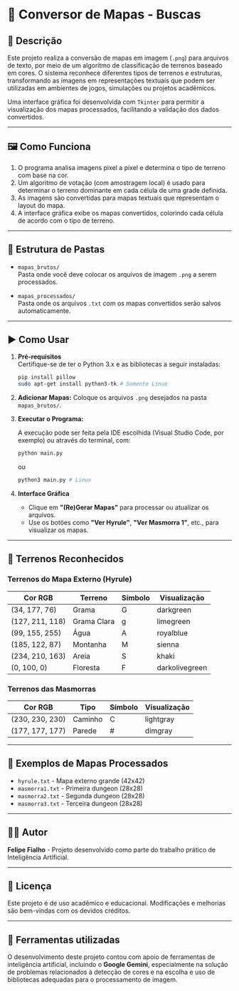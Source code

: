 # 🧠 Conversor de Mapas - Buscas

## 📌 Descrição

Este projeto realiza a conversão de mapas em imagem (`.png`) para arquivos de texto, por meio de um algoritmo de classificação de terrenos baseado em cores. O sistema reconhece diferentes tipos de terrenos e estruturas, transformando as imagens em representações textuais que podem ser utilizadas em ambientes de jogos, simulações ou projetos acadêmicos.

Uma interface gráfica foi desenvolvida com `Tkinter` para permitir a visualização dos mapas processados, facilitando a validação dos dados convertidos.

---

## 🖼️ Como Funciona

1. O programa analisa imagens pixel a pixel e determina o tipo de terreno com base na cor.
2. Um algoritmo de votação (com amostragem local) é usado para determinar o terreno dominante em cada célula de uma grade definida.
3. As imagens são convertidas para mapas textuais que representam o layout do mapa.
4. A interface gráfica exibe os mapas convertidos, colorindo cada célula de acordo com o tipo de terreno.

---

## 📂 Estrutura de Pastas

- `mapas_brutos/`  
  Pasta onde você deve colocar os arquivos de imagem `.png` a serem processados.

- `mapas_processados/`  
  Pasta onde os arquivos `.txt` com os mapas convertidos serão salvos automaticamente.

---

## ▶️ Como Usar

1. **Pré-requisitos**  
   Certifique-se de ter o Python 3.x e as bibliotecas a seguir instaladas:

   ```bash
   pip install pillow
   sudo apt-get install python3-tk # Somente Linux

2. **Adicionar Mapas:**
   Coloque os arquivos `.png` desejados na pasta `mapas_brutos/`.

3. **Executar o Programa:**

   A execução pode ser feita pela IDE escolhida (Visual Studio Code, por exemplo) ou através do terminal, com:  
   ```bash
   python main.py
   ```
   ou
   ```bash
   python3 main.py # Linux
   ```

5. **Interface Gráfica**

   * Clique em **"(Re)Gerar Mapas"** para processar ou atualizar os arquivos.
   * Use os botões como **"Ver Hyrule"**, **"Ver Masmorra 1"**, etc., para visualizar os mapas.

---

## 🧱 Terrenos Reconhecidos

### Terrenos do Mapa Externo (Hyrule)

| Cor RGB         | Terreno     | Símbolo | Visualização   |
| --------------- | ----------- | ------- | -------------- |
| (34, 177, 76)   | Grama       | G       | darkgreen      |
| (127, 211, 118) | Grama Clara | g       | limegreen      |
| (99, 155, 255)  | Água        | A       | royalblue      |
| (185, 122, 87)  | Montanha    | M       | sienna         |
| (234, 210, 163) | Areia       | S       | khaki          |
| (0, 100, 0)     | Floresta    | F       | darkolivegreen |

### Terrenos das Masmorras

| Cor RGB         | Tipo    | Símbolo | Visualização |
| --------------- | ------- | ------- | ------------ |
| (230, 230, 230) | Caminho | C       | lightgray    |
| (177, 177, 177) | Parede  | #       | dimgray      |

---

## 🧪 Exemplos de Mapas Processados

* `hyrule.txt` - Mapa externo grande (42x42)
* `masmorra1.txt` - Primeira dungeon (28x28)
* `masmorra2.txt` - Segunda dungeon (28x28)
* `masmorra3.txt` - Terceira dungeon (28x28)

---

## 🧑‍💻 Autor

**Felipe Fialho** - Projeto desenvolvido como parte do trabalho prático de Inteligência Artificial.

---

## 📃 Licença

Este projeto é de uso acadêmico e educacional. Modificações e melhorias são bem-vindas com os devidos créditos.

---

## 🔧 Ferramentas utilizadas

O desenvolvimento deste projeto contou com apoio de ferramentas de inteligência artificial, incluindo o **Google Gemini**, especialmente na solução de problemas relacionados à detecção de cores e na escolha e uso de bibliotecas adequadas para o processamento de imagem.
